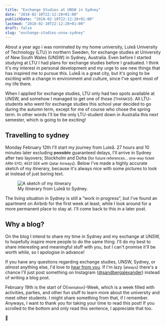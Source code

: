 ```yaml
---
title: "Exchange Studies at UNSW in Sydney"
date: "2018-02-10T22:12:28+01:00"
publishDate: "2018-02-10T22:12:28+01:00"
lastmod: "2018-02-10T22:12:28+01:00"
draft: false
slug: "exchange-studies-unsw-sydney"
---
```


A<span class="small-caps">bout a year ago i was nominated</span> by my home university, Luleå University of Technology <abbr>(LTU)</abbr> in northern Sweden, for exchange studies at University of New South Wales <abbr>(UNSW)</abbr> in Sydney, Australia. Even before I started studying at <abbr>LTU</abbr> I had plans for exchange studies before I graduated. I think it's my interest in personal development and my urge to see new things that has inspired me to pursue this. Luleå is a great city, but it's going to be exciting with a change in environment and culture, since I've spent most of my life there.

When I applied for exchange studies, <abbr>LTU</abbr> only had two spots available at <abbr>UNSW</abbr>, and somehow I managed to get one of those (<small>THANKS!</small>). All <abbr>LTU</abbr>-students who went for exchange studies this school year decided to go during the autumn term, except for me of course who chose the spring term. In other words I'll be the only LTU-student down in Australia this next semester, which is going to be exciting!

## Travelling to sydney

Monday February 12th I'll start my journey from Luleå. 27 hours and 10 minutes later excluding ~~possible~~ guaranteed delays, I'll arrive in Sydney after two layovers; Stockholm and Doha (<small>for future references… one-way ticket <abbr>ARN-SYD</abbr>; 4631 <abbr>SEK</abbr> with Qatar Airways</small>). Below I've made a highly accurate sketch of my itinerary, because it's always nice with some pictures to look at instead of just boring text.

<figure class="release">
    <img
    sizes="(max-width: 1200px) 100vw, 1200px"
    srcset="
    /img/it2_x5cwtr_c_scale,w_540.jpg 540w,
    /img/it2_x5cwtr_c_scale,w_926.jpg 926w,
    /img/it2_x5cwtr_c_scale,w_1200.jpg 1200w"
    src="/img/it2_x5cwtr_c_scale,w_1200.jpg"
    alt="A sketch of my itinerary">
    <figcaption>My itinerary from Luleå to Sydney.</figcaption>
</figure>

The living situation in Sydney is still a “work in progress”, but I've found an apartment on Airbnb for the first week at least, while I look around for a more permanent place to stay at. I'll come back to this in a later post.

## Why a blog?

On the blog I intend to share my time in Sydney and my exchange at <abbr>UNSW</abbr>, to hopefully inspire more people to do the same thing. I'll do my best to share interesting and meaningful stuff with you, but I can't promise it'll be worth while, so I apologise in advance!

If you have any questions regarding exchange studies, <abbr>UNSW</abbr>, Sydney, or *almost* anything else, I'd love to [hear from you](mailto:hi@alexandersandberg.com). If I'm lazy (<small>always</small>) there's a chance I'll just post something on Instagram ([@sandbergalexander](https://instagram.com/sandbergalexander)) instead of writing a blog post.

February 19th is the start of O(<small>rientation</small>)-Week, which is a week filled with activities, parties, and other fun stuff to learn more about the university and meet other students. I might share something from that, if I remember. Anyways, I want to thank you for taking your time to read this post! If you scrolled to the bottom and only read this sentence, I appreciate that too.

:wave:
